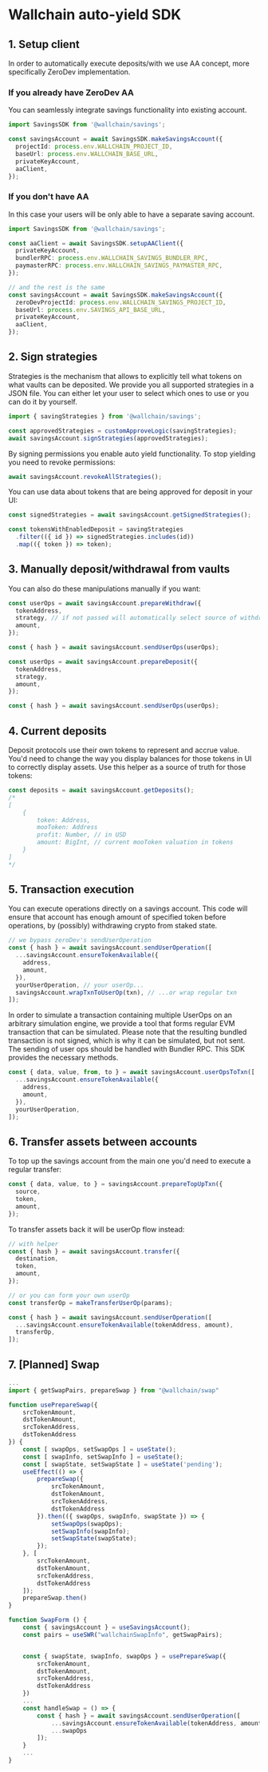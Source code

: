 # Wallchain auto-yield SDK

## 1. Setup client

In order to automatically execute deposits/with we use AA concept, more specifically ZeroDev implementation.

### If you already have ZeroDev AA

You can seamlessly integrate savings functionality into existing account.

```ts
import SavingsSDK from '@wallchain/savings';

const savingsAccount = await SavingsSDK.makeSavingsAccount({
  projectId: process.env.WALLCHAIN_PROJECT_ID,
  baseUrl: process.env.WALLCHAIN_BASE_URL,
  privateKeyAccount,
  aaClient,
});
```

### If you don't have AA

In this case your users will be only able to have a separate saving account.

```ts
import SavingsSDK from '@wallchain/savings';

const aaClient = await SavingsSDK.setupAAClient({
  privateKeyAccount,
  bundlerRPC: process.env.WALLCHAIN_SAVINGS_BUNDLER_RPC,
  paymasterRPC: process.env.WALLCHAIN_SAVINGS_PAYMASTER_RPC,
});

// and the rest is the same
const savingsAccount = await SavingsSDK.makeSavingsAccount({
  zeroDevProjectId: process.env.WALLCHAIN_SAVINGS_PROJECT_ID,
  baseUrl: process.env.SAVINGS_API_BASE_URL,
  privateKeyAccount,
  aaClient,
});
```

## 2. Sign strategies

Strategies is the mechanism that allows to explicitly tell what tokens on what vaults can be deposited. We provide you all supported strategies in a JSON file. You can either let your user to select which ones to use or you can do it by yourself.

```ts
import { savingStrategies } from '@wallchain/savings';

const approvedStrategies = customApproveLogic(savingStrategies);
await savingsAccount.signStrategies(approvedStrategies);
```

By signing permissions you enable auto yield functionality. To stop yielding you need to revoke permissions:

```ts
await savingsAccount.revokeAllStrategies();
```

You can use data about tokens that are being approved for deposit in your UI:

```ts
const signedStrategies = await savingsAccount.getSignedStrategies();

const tokensWithEnabledDeposit = savingStrategies
  .filter(({ id }) => signedStrategies.includes(id))
  .map(({ token }) => token);
```

## 3. Manually deposit/withdrawal from vaults

You can also do these manipulations manually if you want:

```ts
const userOps = await savingsAccount.prepareWithdraw({
  tokenAddress,
  strategy, // if not passed will automatically select source of withdrawal
  amount,
});

const { hash } = await savingsAccount.sendUserOps(userOps);
```

```ts
const userOps = await savingsAccount.prepareDeposit({
  tokenAddress,
  strategy,
  amount,
});

const { hash } = await savingsAccount.sendUserOps(userOps);
```

## 4. Current deposits

Deposit protocols use their own tokens to represent and accrue value. You'd need to change the way you display balances for those tokens in UI to correctly display assets. Use this helper as a source of truth for those tokens:

```ts
const deposits = await savingsAccount.getDeposits();
/*
[
    {
        token: Address,
        mooToken: Address
        profit: Number, // in USD
        amount: BigInt, // current mooToken valuation in tokens
    }
]
*/
```

## 5. Transaction execution

You can execute operations directly on a savings account. This code will ensure that account has enough amount of specified token before operations, by (possibly) withdrawing crypto from staked state.

```ts
// we bypass zeroDev's sendUserOperation
const { hash } = await savingsAccount.sendUserOperation([
  ...savingsAccount.ensureTokenAvailable({
    address,
    amount,
  }),
  yourUserOperation, // your userOp...
  savingsAccount.wrapTxnToUserOp(txn), // ...or wrap regular txn
]);
```

In order to simulate a transaction containing multiple UserOps on an arbitrary simulation engine, we provide a tool that forms regular EVM transaction that can be simulated. Please note that the resulting bundled transaction is not signed, which is why it can be simulated, but not sent. The sending of user ops should be handled with Bundler RPC. This SDK provides the necessary methods.

```ts
const { data, value, from, to } = await savingsAccount.userOpsToTxn([
  ...savingsAccount.ensureTokenAvailable({
    address,
    amount,
  }),
  yourUserOperation,
]);
```

## 6. Transfer assets between accounts

To top up the savings account from the main one you'd need to execute a regular transfer:

```ts
const { data, value, to } = savingsAccount.prepareTopUpTxn({
  source,
  token,
  amount,
});
```

To transfer assets back it will be userOp flow instead:

```ts
// with helper
const { hash } = await savingsAccount.transfer({
  destination,
  token,
  amount,
});

// or you can form your own userOp
const transferOp = makeTransferUserOp(params);

const { hash } = await savingsAccount.sendUserOperation([
  ...savingsAccount.ensureTokenAvailable(tokenAddress, amount),
  transferOp,
]);
```

## 7. [Planned] Swap

```ts
...
import { getSwapPairs, prepareSwap } from "@wallchain/swap"

function usePrepareSwap({
    srcTokenAmount,
    dstTokenAmount,
    srcTokenAddress,
    dstTokenAddress
}) {
    const [ swapOps, setSwapOps ] = useState();
    const [ swapInfo, setSwapInfo ] = useState();
    const [ swapState, setSwapState ] = useState('pending');
    useEffect(() => {
        prepareSwap({
            srcTokenAmount,
            dstTokenAmount,
            srcTokenAddress,
            dstTokenAddress
        }).then(({ swapOps, swapInfo, swapState }) => {
            setSwapOps(swapOps);
            setSwapInfo(swapInfo);
            setSwapState(swapState);
        });
    }, [
        srcTokenAmount,
        dstTokenAmount,
        srcTokenAddress,
        dstTokenAddress
    ]);
    prepareSwap.then()
}

function SwapForm () {
    const { savingsAccount } = useSavingsAccount();
    const pairs = useSWR("wallchainSwapInfo", getSwapPairs);


    const { swapState, swapInfo, swapOps } = usePrepareSwap({
        srcTokenAmount,
        dstTokenAmount,
        srcTokenAddress,
        dstTokenAddress
    })
    ...
    const handleSwap = () => {
        const { hash } = await savingsAccount.sendUserOperation([
            ...savingsAccount.ensureTokenAvailable(tokenAddress, amount),
            ...swapOps
        ]);
    }
    ...
}
```
